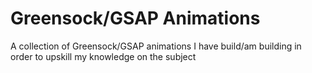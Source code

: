 # Greensock/GSAP Animations

A collection of Greensock/GSAP animations I have build/am building in order to upskill my knowledge on the subject


